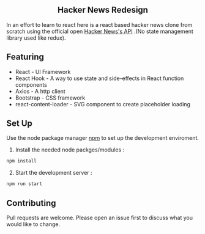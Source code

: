 <h2 align="center">Hacker News Redesign </h2>

In an effort to learn to react here is a react based hacker news clone from scratch using the official open [Hacker News's API](https://github.com/HackerNews/API) .(No state management library used like redux).




## Featuring

- React - UI Framework
- React Hook - A way to use state and side-effects in React function components
- Axios - A http client
- Bootstrap - CSS framework
- react-content-loader - SVG component to create placeholder loading

## Set Up

Use the node package manager [npm](https://www.npmjs.com) to set up the development enviroment.

1. Install the needed node packges/modules :

```bash
npm install
```

2. Start the development server :

```bash
npm run start
```

## Contributing

Pull requests are welcome. Please open an issue first to discuss what you would like to change.

